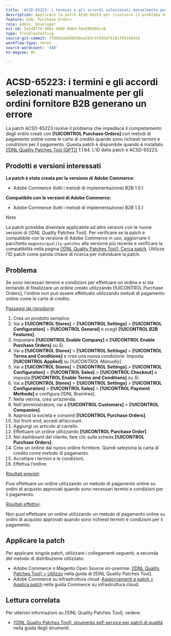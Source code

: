 ```yaml
---
title: 'ACSD-65223: i termini e gli accordi selezionati manualmente per gli ordini fornitore B2B generano un errore'
description: Applicare la patch ACSD-65223 per risolvere il problema di Adobe Commerce, per cui gli ordini creati con [!UICONTROL Purchase Orders] non possono essere completati con metodi di pagamento online come le carte di credito quando sono richiesti termini e condizioni per il pagamento.
feature: B2B, Purchase Orders
role: Admin, Developer
exl-id: 5a5d0774-3801-4688-86bd-58a390394cc0
type: Troubleshooting
source-git-commit: 7fdb02a6d89d50ea593c5fd99d78101f89198424
workflow-type: tm+mt
source-wordcount: '440'
ht-degree: 0%

---
```


# ACSD-65223: i termini e gli accordi selezionati manualmente per gli ordini fornitore B2B generano un errore

La patch ACSD-65223 risolve il problema che impedisce il completamento degli ordini creati con **[!UICONTROL Purchase Orders]** con metodi di pagamento online come le carte di credito quando sono richiesti termini e condizioni per il pagamento. Questa patch è disponibile quando è installato [[!DNL Quality Patches Tool (QPT)]](/help/tools/quality-patches-tool/quality-patches-tool-to-self-serve-quality-patches.md) 1.1.64. L’ID della patch è ACSD-65223.

## Prodotti e versioni interessati

**La patch è stata creata per la versione di Adobe Commerce:**

* Adobe Commerce (tutti i metodi di implementazione) B2B 1.5.1

**Compatibile con le versioni di Adobe Commerce:**

* Adobe Commerce (tutti i metodi di implementazione) B2B 1.5.1

>[!NOTE]
>
>La patch potrebbe diventare applicabile ad altre versioni con le nuove versioni di [!DNL Quality Patches Tool]. Per verificare se la patch è compatibile con la versione di Adobe Commerce in uso, aggiornare il pacchetto `magento/quality-patches` alla versione più recente e verificare la compatibilità nella pagina [[!DNL Quality Patches Tool]: Cerca patch](https://experienceleague.adobe.com/tools/commerce-quality-patches/index.html). Utilizza l’ID patch come parola chiave di ricerca per individuare la patch.

## Problema

Se sono necessari termini e condizioni per effettuare un ordine e si sta tentando di finalizzare un ordine creato utilizzando [!UICONTROL Purchase Orders], l&#39;ordine non può essere effettuato utilizzando metodi di pagamento online come le carte di credito.

<u>Passaggi da riprodurre</u>:

1. Crea un prodotto semplice.
1. Vai a **[!UICONTROL Stores]** > **[!UICONTROL Settings]** > **[!UICONTROL Configuration]** > **[!UICONTROL General]** e scegli **[!UICONTROL B2B Features]**.
1. Impostare **[!UICONTROL Enable Company]** e **[!UICONTROL Enable Purchase Orders]** su *Sì*.
1. Vai a **[!UICONTROL Stores]** > **[!UICONTROL Settings]** > **[!UICONTROL Terms and Conditions]** e crea una nuova condizione. Imposta **[!UICONTROL Applied]** su *[!UICONTROL Manually]*.
1. Vai a **[!UICONTROL Stores]** > **[!UICONTROL Settings]** > **[!UICONTROL Configuration]** > **[!UICONTROL Sales]** > **[!UICONTROL Checkout]** e imposta **[!UICONTROL Enable Terms and Conditions]** su *Sì*.
1. Vai a **[!UICONTROL Stores]** > **[!UICONTROL Settings]** > **[!UICONTROL Configuration]** > **[!UICONTROL Sales]** > **[!UICONTROL Payment Methods]** e configura [!DNL Braintree].
1. Nella vetrina, crea un’azienda.
1. Nell&#39;amministratore, vai a **[!UICONTROL Customers]** > **[!UICONTROL Companies]**.
1. Approva la società e consenti **[!UICONTROL Purchase Orders]**.
1. Sul front-end, accedi all’account.
1. Aggiungi un articolo al carrello.
1. Effettuare un ordine utilizzando **[!UICONTROL Purchase Order]**.
1. Nel dashboard del cliente, fare clic sulla scheda **[!UICONTROL Purchase Orders]**.
1. Crea un ordine dal nuovo ordine fornitore. Quindi seleziona la carta di credito come metodo di pagamento.
1. Accettare i termini e le condizioni.
1. Effettua l’ordine.

<u>Risultati previsti</u>:

Puoi effettuare un ordine utilizzando un metodo di pagamento online su ordini di acquisto approvati quando sono necessari termini e condizioni per il pagamento.

<u>Risultati effettivi</u>:

Non puoi effettuare un ordine utilizzando un metodo di pagamento online su ordini di acquisto approvati quando sono richiesti termini e condizioni per il pagamento.

## Applicare la patch

Per applicare singole patch, utilizzare i collegamenti seguenti, a seconda del metodo di distribuzione utilizzato:

* Adobe Commerce o Magento Open Source on-premise: [[!DNL Quality Patches Tool] > Utilizzo](/help/tools/quality-patches-tool/usage.md) nella guida di [!DNL Quality Patches Tool].
* Adobe Commerce su infrastruttura cloud: [Aggiornamenti e patch > Applica patch](https://experienceleague.adobe.com/docs/commerce-cloud-service/user-guide/develop/upgrade/apply-patches.html) nella guida Commerce su infrastruttura cloud.

## Lettura correlata

Per ulteriori informazioni su [!DNL Quality Patches Tool], vedere:

* [[!DNL Quality Patches Tool]: strumento self-service per patch di qualità](/help/tools/quality-patches-tool/quality-patches-tool-to-self-serve-quality-patches.md) nella guida degli strumenti.
